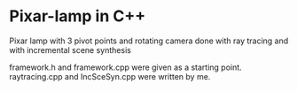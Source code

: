 # Pixar-lamp in C++
Pixar lamp with 3 pivot points and rotating camera done with ray tracing and with incremental scene synthesis

framework.h and framework.cpp were given as a starting point. raytracing.cpp and IncSceSyn.cpp were written by me.
